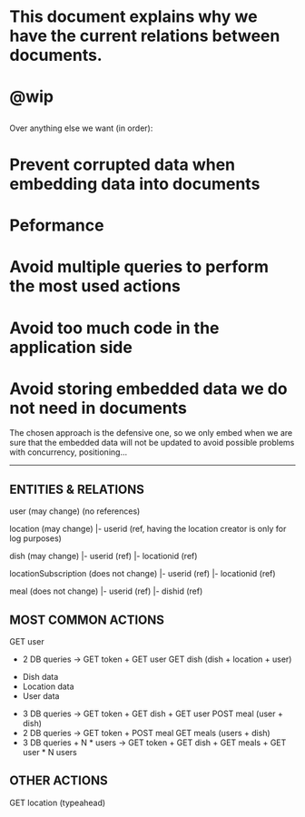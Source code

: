 ##
# This document explains why we have the current relations between documents.
#
# @wip
##

Over anything else we want (in order):
# Prevent corrupted data when embedding data into documents
# Peformance
# Avoid multiple queries to perform the most used actions
# Avoid too much code in the application side
# Avoid storing embedded data we do not need in documents

The chosen approach is the defensive one, so we only embed
when we are sure that the embedded data will not be updated
to avoid possible problems with concurrency, positioning...

---------------------------------------------------------------


ENTITIES & RELATIONS
----------------------

user (may change)
 (no references)

location (may change)
 |- userid (ref, having the location creator is only for log purposes)

dish (may change)
 |- userid (ref)
 |- locationid (ref)

locationSubscription (does not change)
 |- userid (ref)
 |- locationid (ref)

meal (does not change)
 |- userid (ref)
 |- dishid (ref)


MOST COMMON ACTIONS
-------------------

GET user
  * 2 DB queries -> GET token + GET user
GET dish (dish + location + user)
  - Dish data
  - Location data
  - User data
  * 3 DB queries -> GET token + GET dish + GET user
POST meal (user + dish)
  * 2 DB queries -> GET token + POST meal
GET meals (users + dish)
  * 3 DB queries + N * users -> GET token + GET dish + GET meals + GET user * N users

OTHER ACTIONS
------------------------

GET location (typeahead)
